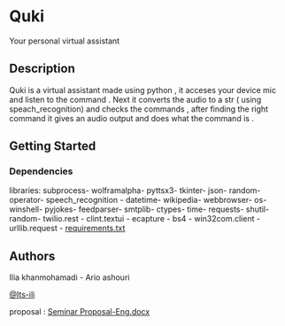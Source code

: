# Quki

Your personal virtual assistant 



## Description

Quki is a virtual assistant made using python , it acceses your device mic  and listen to the command . Next it converts the audio to a str ( using speach_recognition) and checks the commands , after finding the right command it gives an audio output and does what the command is .

## Getting Started


### Dependencies

libraries: 
 subprocess-
 wolframalpha-
 pyttsx3-
  tkinter-
  json-
  random-
  operator-
  speech_recognition -
  datetime-
  wikipedia-
  webbrowser-
  os-
  winshell-
 pyjokes-
 feedparser-
 smtplib-
 ctypes-
 time-
 requests-
 shutil-
 random-
 twilio.rest -
 clint.textui -
 ecapture -
 bs4 -
 win32com.client -
 urllib.request -
 [requirements.txt](https://github.com/Its-ili/Quki/files/10253850/requirements.txt)



## Authors

Ilia khanmohamadi - Ario ashouri

[@Its-ili](https://github.com/Its-ili)

 proposal : [Seminar Proposal-Eng.docx](https://github.com/Its-ili/Quki/files/10226877/Seminar.Proposal-Eng.docx)
